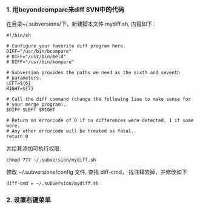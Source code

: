 ### 1. 用beyondcompare来diff SVN中的代码
在目录~/.subversions/下，新建脚本文件 mydiff.sh, 内容如下： 

```
#!/bin/sh

# Configure your favorite diff program here.
DIFF="/usr/bin/bcompare"
# DIFF="/usr/bin/meld"
# DIFF="/usr/bin/kompare"

# Subversion provides the paths we need as the sixth and seventh
# parameters.
LEFT=${6}
RIGHT=${7}

# Call the diff command (change the following line to make sense for
# your merge program).
$DIFF $LEFT $RIGHT

# Return an errorcode of 0 if no differences were detected, 1 if some were.
# Any other errorcode will be treated as fatal.
return 0
```

并给其添加可执行权限.
```
chmod 777 ~/.subversion/mydiff.sh
```

修改 ~/.subversions/config 文件, 查找 diff-cmd， 找注释去掉，并修改如下
```
diff-cmd = ~/.subversion/mydiff.sh
```



### 2. 设置右键菜单


